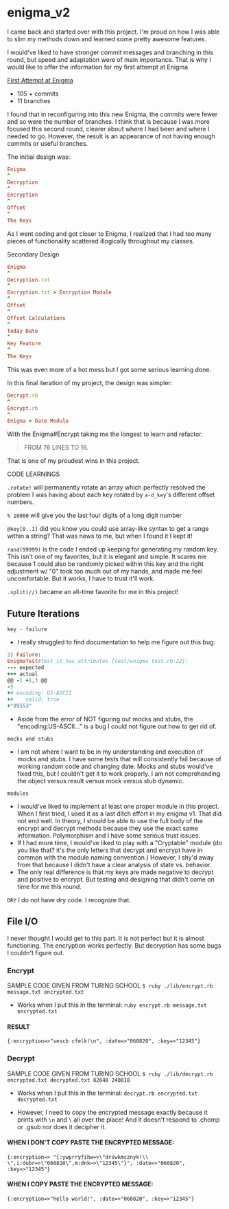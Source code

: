 # enigma_v2

I came back and started over with this project.  I'm proud on how I was able to slim my methods down and learned some pretty awesome features.

I would've liked to have stronger commit messages and branching in this round, but speed and adaptation were of main importance.  That is why I would like to offer the information for my first attempt at Enigma

[First Attempt at Enigma](https://github.com/Arique1104/enigma)
- 105 + commits
- 11 branches

I found that in reconfiguring into this new Enigma, the commits were fewer and so were the number of branches. I think that is because I was more focused this second round, clearer about where I had been and where I needed to go.  However, the result is an appearance of not having enough commits or useful branches.


The initial design was:

```ruby
Enigma
^
Decryption
^
Encryption
^
Offset
^
The Keys
```

As I went coding and got closer to Enigma, I realized that I had too many pieces of functionality scattered illogically throughout my classes.

Secondary Design
```ruby
Enigma
^
Decryption.txt
^
Encryption.txt > Encryption Module
^
Offset
^
Offset Calculations
^
Today Date
^
Key Feature
^
The Keys
```
This was even more of a hot mess but I got some serious learning done.

In this final iteration of my project, the design was simpler:

```ruby
Decrypt.rb
^
Encrypt.rb
^
Enigma < Date Module
```
With the Enigma#Encrypt taking me the longest to learn and refactor.

> FROM 76 LINES TO 16.

That is one of my proudest wins in this project.


CODE LEARNINGS

`.rotate!` will permanently rotate an array which perfectly resolved the problem I was having about each key rotated by `a-d_key`'s different offset numbers.

`% 10000` will give you the last four digits of a long digit number

`@key[0..1]` did you know you could use array-like syntax to get a range within a string?  That was news to me, but when I found it I kept it!

`rand(99999)` is the code I ended up keeping for generating my random key. This isn't one of my favorites, but it is elegant and simple.  It scares me because 1 could also be randomly picked within this key and the right adjustment w/ "0" took too much out of my hands, and made me feel uncomfortable.  But it works, I have to trust it'll work.

`.split(//)` became an all-time favorite for me in this project!


## Future Iterations
`key - failure`
- I really struggled to find documentation to help me figure out this bug:
```ruby
3) Failure:
EnigmaTest#test_it_has_attributes [test/enigma_test.rb:22]:
--- expected
+++ actual
@@ -1 +1,3 @@
-5
+# encoding: US-ASCII
+#    valid: true
+"89553"
```
- Aside from the error of NOT figuring out mocks and stubs, the "encoding:US-ASCII..." is a bug I could not figure out how to get rid of.


`mocks and stubs`
- I am not where I want to be in my understanding and execution of mocks and stubs.  I have some tests that will consistently fail because of working random code and changing date.  Mocks and stubs would've fixed this, but I couldn't get it to work properly.  I am not comprehending the object versus result versus mock versus stub dynamic.

`modules`
- I would've liked to implement at least one proper module in this project.  When I first tried, I used it as a last ditch effort in my enigma v1.  That did not end well.  In theory, I should be able to use the full body of the encrypt and decrypt methods because they use the exact same information.  Polymorphism and I have some serious trust issues.  
- If I had more time, I would've liked to play with a "Cryptable" module (do you like that? it's the only letters that decrypt and encrypt have in common with the module naming convention.)  However, I shy'd away from that because I didn't have a clear analysis of state vs. behavior.
- The only real difference is that my keys are made negative to decrypt and positive to encrypt.  But testing and designing that didn't come on time for me this round.

`DRY`
I do not have dry code.  I recognize that.  

## File I/O
I never thought I would get to this part.  It is not perfect but it is almost functioning.  The encryption works perfectly.  But decryption has some bugs I couldn't figure out.

### Encrypt
SAMPLE CODE GIVEN FROM TURING SCHOOL
`$ ruby ./lib/encrypt.rb message.txt encrypted.txt`

- Works when I put this in the terminal:
 `ruby encrypt.rb message.txt encrypted.txt`

#### RESULT
`{:encryption=>"vescb cfelk!\n", :date=>"060820", :key=>"12345"}`



### Decrypt
SAMPLE CODE GIVEN FROM TURING SCHOOL
`$ ruby ./lib/decrypt.rb encrypted.txt decrypted.txt 82648 240818`

- Works when I put this in the terminal:
`decrypt.rb encrypted.txt decrypted.txt`

- However, I need to copy the encrypted message exactly because it prints with `\n` and `\` all over the place!  And it doesn't respond to .chomp or .gsub nor does it decipher it.

#### WHEN I DON'T COPY PASTE THE ENCRYPTED MESSAGE:
`{:encryption=>
  "{:ywprryfihw=>\"drswkmcznyk!\\ \",i:dubr=>\"060820\",m:dnk=>\"12345\"}",
 :date=>"060820",
 :key=>"12345"}`

#### WHEN I COPY PASTE THE ENCRYPTED MESSAGE:
`{:encryption=>"hello world!", :date=>"060820", :key=>"12345"}`
